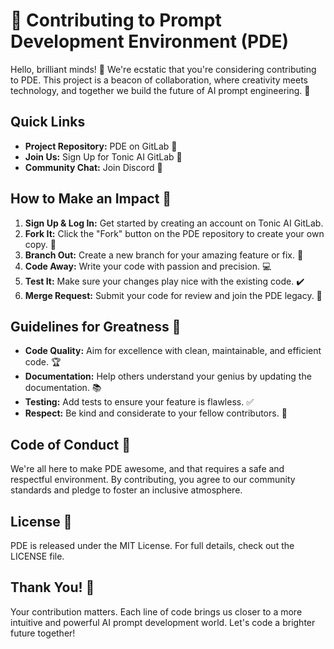 # 🌟 Contributing to Prompt Development Environment (PDE)

Hello, brilliant minds! 🧠 We're ecstatic that you're considering contributing to PDE. This project is a beacon of collaboration, where creativity meets technology, and together we build the future of AI prompt engineering. 🚀

## Quick Links

- **Project Repository:** PDE on GitLab 📁
- **Join Us:** Sign Up for Tonic AI GitLab 👥
- **Community Chat:** Join Discord 💬

## How to Make an Impact 🌈

1. **Sign Up & Log In:** Get started by creating an account on Tonic AI GitLab.
2. **Fork It:** Click the "Fork" button on the PDE repository to create your own copy. 🍴
3. **Branch Out:** Create a new branch for your amazing feature or fix. 🌿
4. **Code Away:** Write your code with passion and precision. 💻
5. **Test It:** Make sure your changes play nice with the existing code. ✔️
6. **Merge Request:** Submit your code for review and join the PDE legacy. 📩

## Guidelines for Greatness 📜

- **Code Quality:** Aim for excellence with clean, maintainable, and efficient code. 🏆
- **Documentation:** Help others understand your genius by updating the documentation. 📚
- **Testing:** Add tests to ensure your feature is flawless. ✅
- **Respect:** Be kind and considerate to your fellow contributors. 🤝

## Code of Conduct 📌

We're all here to make PDE awesome, and that requires a safe and respectful environment. By contributing, you agree to our community standards and pledge to foster an inclusive atmosphere.

## License 📄

PDE is released under the MIT License. For full details, check out the LICENSE file.

## Thank You! 🎉

Your contribution matters. Each line of code brings us closer to a more intuitive and powerful AI prompt development world. Let's code a brighter future together!